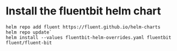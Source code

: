 # Install the fluentbit helm chart

```
helm repo add fluent https://fluent.github.io/helm-charts
helm repo update`
helm install --values fluentbit-helm-overrides.yaml fluentbit fluent/fluent-bit
```
